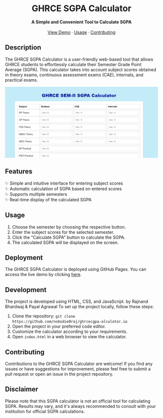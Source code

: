 

<h1 align="center">GHRCE SGPA Calculator</h1>

<p align="center">
  <b>A Simple and Convenient Tool to Calculate SGPA</b>
  <br>
  <br>
  <a href="https://nobodie0raj.github.io/ghrcecgpacalculator.io/">View Demo</a>
  ·
  <a href="#usage">Usage</a>
  ·
  <a href="#contributing">Contributing</a>
  
</p>

<!-- Project Description -->
## Description

The GHRCE SGPA Calculator is a user-friendly web-based tool that allows GHRCE students to effortlessly calculate their Semester Grade Point Average (SGPA). This calculator takes into account subject scores obtained in theory exams, continuous assessment exams (CAE), internals, and practical exams.

<!-- Project Screenshot -->
<p align="center">
  <img src="images/ss.png">
</p>

## Features

✨ Simple and intuitive interface for entering subject scores\
✨ Automatic calculation of SGPA based on entered scores\
✨ Supports multiple semesters \
✨ Real-time display of the calculated SGPA

## Usage

1. Choose the semester by choosing the respective button.
2. Enter the subject scores for the selected semester.
3. Click the "Calculate SGPA" button to calculate the SGPA.
4. The calculated SGPA will be displayed on the screen.

## Deployment

The GHRCE SGPA Calculator is deployed using GitHub Pages. You can access the live demo by clicking [here](https://nobodie0raj.github.io/ghrce-sgpa-calculator).

<!-- Development Setup -->
## Development

The project is developed using HTML, CSS, and JavaScript.
by Rajnand Bhardwaj & Payal Agrawal 
To set up the project locally, follow these steps:

1. Clone the repository: `git clone https://github.com/nobodie0raj/ghrcecgpa-alculator.io`
2. Open the project in your preferred code editor.
3. Customize the calculator according to your requirements.
4. Open `index.html` in a web browser to view the calculator.

## Contributing

Contributions to the GHRCE SGPA Calculator are welcome! If you find any issues or have suggestions for improvement, please feel free to submit a pull request or open an issue in the project repository.


<!-- Disclaimer -->
## Disclaimer

Please note that this SGPA calculator is not an official tool for calculating SGPA. Results may vary, and it's always recommended to consult with your institution for official SGPA calculations.
